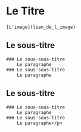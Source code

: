 # Le Titre
	[L'image](lien_de_l_image)
## Le sous-titre
	### Le sous-sous-titre
		Le paragraphe
	### Le sous-sous-titre
		Le paragraphe
## Le sous-titre
	### Le sous-sous-titre
		Le paragraphe
	### Le sous-sous-titre
		Le paragraphe</p>
